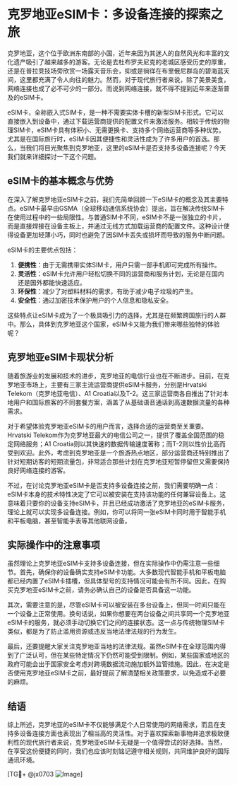 # 克罗地亚eSIM卡：多设备连接的探索之旅

克罗地亚，这个位于欧洲东南部的小国，近年来因为其迷人的自然风光和丰富的文化遗产吸引了越来越多的游客。无论是去杜布罗夫尼克的老城区感受历史的厚重，还是在普拉竞技场旁欣赏一场露天音乐会，抑或是徜徉在布里俄尼群岛的碧海蓝天间，这里都充满了令人向往的魅力。然而，对于现代旅行者来说，除了美景美食，网络连接也成了必不可少的一部分。而说到网络连接，就不得不提到近年来逐渐普及的eSIM卡。

eSIM卡，全称嵌入式SIM卡，是一种不需要实体卡槽的新型SIM卡形式。它可以直接嵌入到设备中，通过下载运营商提供的配置文件来激活服务。相较于传统的物理SIM卡，eSIM卡具有体积小、无需更换卡、支持多个网络运营商等多种优势。尤其是在国际旅行时，eSIM卡因其便捷性和灵活性成为了许多用户的首选。那么，当我们将目光聚焦到克罗地亚，这里的eSIM卡是否支持多设备连接呢？今天我们就来详细探讨一下这个问题。

## eSIM卡的基本概念与优势

在深入了解克罗地亚eSIM卡之前，我们先简单回顾一下eSIM卡的概念及其主要特点。eSIM卡最早由GSMA（全球移动通信系统协会）提出，旨在解决传统SIM卡在使用过程中的一些局限性。与普通SIM卡不同，eSIM卡不是一张独立的卡片，而是直接焊接在设备主板上，并通过无线方式加载运营商的配置文件。这种设计使得设备更加轻薄小巧，同时也避免了因SIM卡丢失或损坏而导致的服务中断问题。

eSIM卡的主要优点包括：

1. **便携性**：由于无需携带实体SIM卡，用户只需一部手机即可完成所有操作。
2. **灵活性**：eSIM卡允许用户轻松切换不同的运营商和服务计划，无论是在国内还是国外都能快速适应。
3. **环保性**：减少了对塑料材料的需求，有助于减少电子垃圾的产生。
4. **安全性**：通过加密技术保护用户的个人信息和隐私安全。

这些特点让eSIM卡成为了一个极具吸引力的选择，尤其是在频繁跨国旅行的人群中。那么，具体到克罗地亚这个国家，eSIM卡又能为我们带来哪些独特的体验呢？

## 克罗地亚eSIM卡现状分析

随着旅游业的发展和技术的进步，克罗地亚的电信行业也在不断进步。目前，在克罗地亚市场上，主要有三家主流运营商提供eSIM卡服务，分别是Hrvatski Telekom（克罗地亚电信）、A1 Croatia以及T-2。这三家运营商各自推出了针对本地用户和国际旅客的不同套餐方案，涵盖了从基础语音通话到高速数据流量的各种需求。

对于希望体验克罗地亚eSIM卡的用户而言，选择合适的运营商至关重要。Hrvatski Telekom作为克罗地亚最大的电信公司之一，提供了覆盖全国范围的稳定网络服务；A1 Croatia则以其快速的数据传输速度著称；而T-2则以性价比高而受到欢迎。此外，考虑到克罗地亚是一个旅游热点地区，部分运营商还特别推出了针对短期访客的短期流量包，非常适合那些计划在克罗地亚短暂停留但又需要保持良好网络连接的游客。

不过，在讨论克罗地亚eSIM卡是否支持多设备连接之前，我们需要明确一点：eSIM卡本身的技术特性决定了它可以被安装在支持该功能的任何兼容设备上。这意味着只要你的设备支持eSIM卡，并且已经成功激活了克罗地亚的eSIM卡服务，理论上就可以实现多设备连接。例如，你可以将同一张eSIM卡同时用于智能手机和平板电脑，甚至智能手表等其他联网设备。

## 实际操作中的注意事项

虽然理论上克罗地亚eSIM卡支持多设备连接，但在实际操作中仍需注意一些细节。首先，确保你的设备确实支持eSIM卡功能。大多数现代智能手机和平板电脑都已经内置了eSIM卡插槽，但具体型号的支持情况可能会有所不同。因此，在购买克罗地亚eSIM卡之前，请务必确认自己的设备是否具备这一功能。

其次，需要注意的是，尽管eSIM卡可以被安装在多台设备上，但同一时间只能在一个设备上正常使用。换句话说，如果你想要在两台设备之间共享同一个克罗地亚eSIM卡的服务，就必须手动切换它们之间的连接状态。这一点与传统物理SIM卡类似，都是为了防止滥用资源或违反当地法律法规的行为发生。

最后，还要提醒大家关注克罗地亚当地的法律法规。虽然eSIM卡在全球范围内得到了广泛认可，但在某些特定情况下仍然可能受到限制。例如，某些国家或地区的政府可能会出于国家安全考虑对跨境数据流动施加额外监管措施。因此，在决定是否使用克罗地亚eSIM卡之前，最好提前了解清楚相关政策要求，以免造成不必要的麻烦。

## 结语

综上所述，克罗地亚的eSIM卡不仅能够满足个人日常使用的网络需求，而且在支持多设备连接方面也表现出了相当高的灵活性。对于喜欢探索新事物并追求极致便利性的现代旅行者来说，克罗地亚eSIM卡无疑是一个值得尝试的好选择。当然，在享受这份便捷的同时，我们也应该时刻铭记遵守相关规则，共同维护良好的国际通讯环境。

[TG💪+ @jx0703 ![Image](https://github.com/user-attachments/assets/dbca1d08-cadb-493c-b0ec-ad6f7a83f270)]
